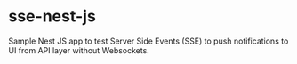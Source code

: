 # sse-nest-js
Sample Nest JS app to test Server Side Events (SSE) to push notifications to UI from API layer without Websockets.
